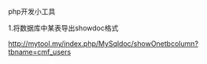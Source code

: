 php开发小工具

1.将数据库中某表导出showdoc格式

http://mytool.my/index.php/MySqldoc/showOnetbcolumn?tbname=cmf_users
